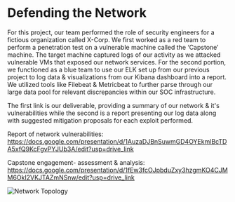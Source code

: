 # Defending the Network
For this project, our team performed the role of security engineers for a fictious organization called X-Corp. We first worked as a red team to perform a penetration test on a vulnerable machine called the ‘Capstone’ machine. The target machine captured logs of our activity as we attacked vulnerable VMs that exposed our network services. For the second portion, we functioned as a blue team to use our ELK set up from our previous project to log data & visualizations from our Kibana dashboard into a report. We utilized tools like Filebeat & Metricbeat to further parse through our large data pool for relevant discrepancies within our SOC infrastructure.   

The first link is our deliverable, providing a summary of our network & it's vulnerabilities while the second is a report presenting our log data along with suggested mitigation proposals for each exploit performed. 


Report of network vulnerabilities: 
https://docs.google.com/presentation/d/1AuzaDJBnSuwmGD4OYEkmlBcTDA5xfQ9KcFgvPYJUb3A/edit?usp=drive_link

Capstone engagement- assessment & analysis:   
https://docs.google.com/presentation/d/1fEw3fcOJpbduZxy3hzgmKO4CJMM6OkI2VKJTAZmNSnw/edit?usp=drive_link


![Network Topology](project-2-defending-the-network/Network_Topology.png)
